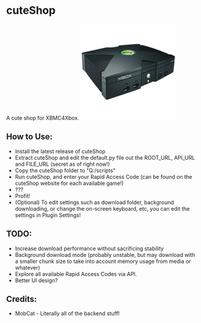 # cuteShop
A cute shop for XBMC4Xbox.
![](default.tbn)

## How to Use:
- Install the latest release of cuteShop
- Extract cuteShop and edit the default.py file out the ROOT_URL, API_URL and FILE_URL (secret as of right now!)
- Copy the cuteShop folder to "Q:/scripts"
- Run cuteShop, and enter your Rapid Access Code (can be found on the cuteShop website for each available game!)
- ???
- Profit!
- (Optional) To edit settings such as download folder, background downloading, or change the on-screen keyboard, etc, you can edit the settings in Plugin Settings!

## TODO:
- Increase download performance without sacrificing stability
- Background download mode (probably unstable, but may download with a smaller chunk size to take into account memory usage from media or whatever)
- Explore all available Rapid Access Codes via API.
- Better UI design?


## Credits:
- MobCat - Literally all of the backend stuff!
